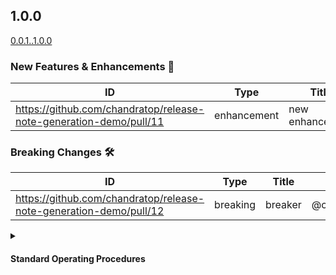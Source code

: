 <!-- Release notes generated using automated workflow -->

## 1.0.0
[0.0.1..1.0.0](https://github.com/chandratop/release-note-generation-demo/compare/0.0.1..1.0.0)
<!--- feat header start -->
### New Features & Enhancements 🎉
<!--- feat header end -->
<!--- feat body start -->
| ID | Type | Title | Author | JIRA |
| -------------- | -------------- | -------------- | -------------- | -------------- |
| https://github.com/chandratop/release-note-generation-demo/pull/11 | enhancement | new enhancement | @chandratop | [PLAT-1000](https://amagiengg.atlassian.net/browse/PLAT-2608) |
<!--- feat body end -->
<!--- break header start -->
### Breaking Changes 🛠
<!--- break header end -->
<!--- break body start -->
| ID | Type | Title | Author | JIRA |
| -------------- | -------------- | -------------- | -------------- | -------------- |
| https://github.com/chandratop/release-note-generation-demo/pull/12 | breaking | breaker | @chandratop | [PLAT-1001](https://amagiengg.atlassian.net/browse/PLAT-2608) |
<!--- break body end -->
<!--- sop header start -->
<details>
  <summary><h4>Standard Operating Procedures</h4></summary>

  <!--- sop header end -->
  <!--- sop body start -->
  https://github.com/chandratop/release-note-generation-demo/pull/12
- do this ok?


<!--- sop body end -->

</details>
<!--- other body end -->
